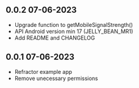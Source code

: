 ## 0.0.2 07-06-2023

* Upgrade function to getMobileSignalStrength()
* API Android version min 17 (JELLY_BEAN_MR1)
* Add README and CHANGELOG

## 0.0.1 07-06-2023

* Refractor example app
* Remove unecessary permissions
